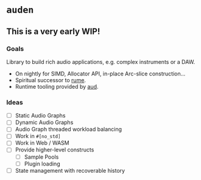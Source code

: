 # `auden`

## This is a very early WIP!

### Goals

Library to build rich audio applications, e.g. complex instruments or a DAW.

- On nightly for SIMD, Allocator API, in-place Arc-slice construction...
- Spiritual successor to [rume](https:://github.com/nicochatzi/rume).
- Runtime tooling provided by [aud](https://github.com/nicochatzi/aud).

### Ideas

- [ ] Static Audio Graphs
- [ ] Dynamic Audio Graphs
- [ ] Audio Graph threaded workload balancing
- [ ] Work in `#[no_std]`
- [ ] Work in Web / WASM
- [ ] Provide higher-level constructs
    - [ ] Sample Pools
    - [ ] Plugin loading
- [ ] State management with recoverable history
